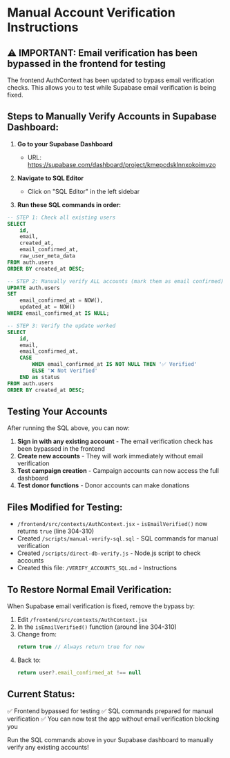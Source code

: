 # Manual Account Verification Instructions

## ⚠️ IMPORTANT: Email verification has been bypassed in the frontend for testing

The frontend AuthContext has been updated to bypass email verification checks. This allows you to test while Supabase email verification is being fixed.

## Steps to Manually Verify Accounts in Supabase Dashboard:

1. **Go to your Supabase Dashboard**
   - URL: https://supabase.com/dashboard/project/kmepcdsklnnxokoimvzo

2. **Navigate to SQL Editor**
   - Click on "SQL Editor" in the left sidebar

3. **Run these SQL commands in order:**

```sql
-- STEP 1: Check all existing users
SELECT 
    id,
    email,
    created_at,
    email_confirmed_at,
    raw_user_meta_data
FROM auth.users
ORDER BY created_at DESC;

-- STEP 2: Manually verify ALL accounts (mark them as email confirmed)
UPDATE auth.users
SET 
    email_confirmed_at = NOW(),
    updated_at = NOW()
WHERE email_confirmed_at IS NULL;

-- STEP 3: Verify the update worked
SELECT 
    id,
    email,
    email_confirmed_at,
    CASE 
        WHEN email_confirmed_at IS NOT NULL THEN '✅ Verified'
        ELSE '❌ Not Verified'
    END as status
FROM auth.users
ORDER BY created_at DESC;
```

## Testing Your Accounts

After running the SQL above, you can now:

1. **Sign in with any existing account** - The email verification check has been bypassed in the frontend
2. **Create new accounts** - They will work immediately without email verification
3. **Test campaign creation** - Campaign accounts can now access the full dashboard
4. **Test donor functions** - Donor accounts can make donations

## Files Modified for Testing:

- `/frontend/src/contexts/AuthContext.jsx` - `isEmailVerified()` now returns `true` (line 304-310)
- Created `/scripts/manual-verify-sql.sql` - SQL commands for manual verification
- Created `/scripts/direct-db-verify.js` - Node.js script to check accounts
- Created this file: `/VERIFY_ACCOUNTS_SQL.md` - Instructions

## To Restore Normal Email Verification:

When Supabase email verification is fixed, remove the bypass by:

1. Edit `/frontend/src/contexts/AuthContext.jsx`
2. In the `isEmailVerified()` function (around line 304-310)
3. Change from:
   ```javascript
   return true // Always return true for now
   ```
4. Back to:
   ```javascript
   return user?.email_confirmed_at !== null
   ```

## Current Status:

✅ Frontend bypassed for testing
✅ SQL commands prepared for manual verification
✅ You can now test the app without email verification blocking you

Run the SQL commands above in your Supabase dashboard to manually verify any existing accounts!